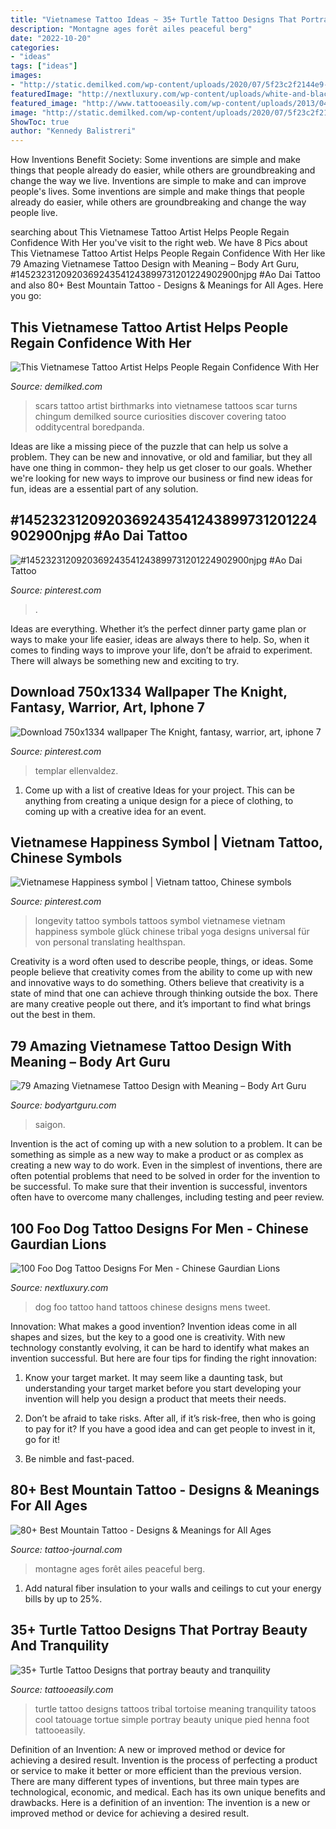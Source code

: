 ```yaml
---
title: "Vietnamese Tattoo Ideas ~ 35+ Turtle Tattoo Designs That Portray Beauty And Tranquility"
description: "Montagne ages forêt ailes peaceful berg"
date: "2022-10-20"
categories:
- "ideas"
tags: ["ideas"]
images:
- "http://static.demilked.com/wp-content/uploads/2020/07/5f23c2f2144e9-Tattoo-artist-makes-real-works-of-art-covering-sad-scars-5f227ebe598e1__700.jpg"
featuredImage: "http://nextluxury.com/wp-content/uploads/white-and-black-ink-mens-foo-dog-hand-tattoos.jpg"
featured_image: "http://www.tattooeasily.com/wp-content/uploads/2013/04/turtle-tattoo-designs-20.jpg"
image: "http://static.demilked.com/wp-content/uploads/2020/07/5f23c2f2144e9-Tattoo-artist-makes-real-works-of-art-covering-sad-scars-5f227ebe598e1__700.jpg"
ShowToc: true
author: "Kennedy Balistreri"
---
```



How Inventions Benefit Society: Some inventions are simple and make things that people already do easier, while others are groundbreaking and change the way we live.
Inventions are simple to make and can improve people's lives. Some inventions are simple and make things that people already do easier, while others are groundbreaking and change the way people live.

	

		
searching about This Vietnamese Tattoo Artist Helps People Regain Confidence With Her you've visit to the right web. We have 8 Pics about This Vietnamese Tattoo Artist Helps People Regain Confidence With Her like 79 Amazing Vietnamese Tattoo Design with Meaning – Body Art Guru, #1452323120920369243541243899731201224902900njpg #Ao Dai Tattoo and also 80+ Best Mountain Tattoo - Designs &amp; Meanings for All Ages. Here you go:
		
    
## This Vietnamese Tattoo Artist Helps People Regain Confidence With Her

<img loading=lazy src="http://static.demilked.com/wp-content/uploads/2020/07/5f23c2f2144e9-Tattoo-artist-makes-real-works-of-art-covering-sad-scars-5f227ebe598e1__700.jpg" onerror="this.onerror=null;this.src='https://tse2.mm.bing.net/th?id=OIP.AeJVxqTXEHNsYtbpfrrnlQHaGP&amp;pid=15.1';" alt="This Vietnamese Tattoo Artist Helps People Regain Confidence With Her">

_Source: demilked.com_

>scars tattoo artist birthmarks into vietnamese tattoos scar turns chingum demilked source curiosities discover covering tatoo odditycentral boredpanda. 

	

Ideas are like a missing piece of the puzzle that can help us solve a problem. They can be new and innovative, or old and familiar, but they all have one thing in common- they help us get closer to our goals. Whether we're looking for new ways to improve our business or find new ideas for fun, ideas are a essential part of any solution.

    
## #1452323120920369243541243899731201224902900njpg #Ao Dai Tattoo

<img loading=lazy src="https://i.pinimg.com/736x/b5/b1/2b/b5b12bb6f857884fe36a8677f3998592.jpg" onerror="this.onerror=null;this.src='https://tse2.mm.bing.net/th?id=OIP.ogVTWEyDszxe4iVf6XVpIwHaLH&amp;pid=15.1';" alt="#1452323120920369243541243899731201224902900njpg #Ao Dai Tattoo">

_Source: pinterest.com_

>. 

	

Ideas are everything. Whether it’s the perfect dinner party game plan or ways to make your life easier, ideas are always there to help. So, when it comes to finding ways to improve your life, don’t be afraid to experiment. There will always be something new and exciting to try.

    
## Download 750x1334 Wallpaper The Knight, Fantasy, Warrior, Art, Iphone 7

<img loading=lazy src="https://i.pinimg.com/originals/f9/d6/42/f9d642ee890baf2d3dbe20fd3204b893.jpg" onerror="this.onerror=null;this.src='https://tse2.mm.bing.net/th?id=OIP.QKAd0EGLJSPRN_J4mnlWbwHaNL&amp;pid=15.1';" alt="Download 750x1334 wallpaper The Knight, fantasy, warrior, art, iphone 7">

_Source: pinterest.com_

>templar ellenvaldez. 

	

1. Come up with a list of creative Ideas for your project. This can be anything from creating a unique design for a piece of clothing, to coming up with a creative idea for an event.

    
## Vietnamese Happiness Symbol | Vietnam Tattoo, Chinese Symbols

<img loading=lazy src="https://i.pinimg.com/originals/aa/d3/5a/aad35a358885d142e093c9b0ad23b5fe.jpg" onerror="this.onerror=null;this.src='https://tse3.mm.bing.net/th?id=OIP.q03_IaL3aAaE_FFdjHwu9wHaID&amp;pid=15.1';" alt="Vietnamese Happiness symbol | Vietnam tattoo, Chinese symbols">

_Source: pinterest.com_

>longevity tattoo symbols tattoos symbol vietnamese vietnam happiness symbole glück chinese tribal yoga designs universal für von personal translating healthspan. 

	

Creativity is a word often used to describe people, things, or ideas. Some people believe that creativity comes from the ability to come up with new and innovative ways to do something. Others believe that creativity is a state of mind that one can achieve through thinking outside the box. There are many creative people out there, and it’s important to find what brings out the best in them.

    
## 79 Amazing Vietnamese Tattoo Design With Meaning – Body Art Guru

<img loading=lazy src="https://bodyartguru.com/wp-content/uploads/2020/10/Vietnamese-Tattoo-19.jpg" onerror="this.onerror=null;this.src='https://tse4.mm.bing.net/th?id=OIP.bNY_qV47i91iRtqTlgITDAHaIR&amp;pid=15.1';" alt="79 Amazing Vietnamese Tattoo Design with Meaning – Body Art Guru">

_Source: bodyartguru.com_

>saigon. 

	

Invention is the act of coming up with a new solution to a problem. It can be something as simple as a new way to make a product or as complex as creating a new way to do work. Even in the simplest of inventions, there are often potential problems that need to be solved in order for the invention to be successful. To make sure that their invention is successful, inventors often have to overcome many challenges, including testing and peer review.

    
## 100 Foo Dog Tattoo Designs For Men - Chinese Gaurdian Lions

<img loading=lazy src="http://nextluxury.com/wp-content/uploads/white-and-black-ink-mens-foo-dog-hand-tattoos.jpg" onerror="this.onerror=null;this.src='https://tse3.mm.bing.net/th?id=OIP.JLejjYbmA0YGU7cYumNttQHaHa&amp;pid=15.1';" alt="100 Foo Dog Tattoo Designs For Men - Chinese Gaurdian Lions">

_Source: nextluxury.com_

>dog foo tattoo hand tattoos chinese designs mens tweet. 

	

Innovation: What makes a good invention?
Invention ideas come in all shapes and sizes, but the key to a good one is creativity. With new technology constantly evolving, it can be hard to identify what makes an invention successful. But here are four tips for finding the right innovation:
1. Know your target market. It may seem like a daunting task, but understanding your target market before you start developing your invention will help you design a product that meets their needs.

2. Don’t be afraid to take risks. After all, if it’s risk-free, then who is going to pay for it? If you have a good idea and can get people to invest in it, go for it!
3. Be nimble and fast-paced.

    
## 80+ Best Mountain Tattoo - Designs &amp; Meanings For All Ages

<img loading=lazy src="https://tattoo-journal.com/wp-content/uploads/2015/09/mountain-tattoo-55.jpg" onerror="this.onerror=null;this.src='https://tse2.mm.bing.net/th?id=OIP.kP0EPcBOnr-MyUjgY1QhPAHaHa&amp;pid=15.1';" alt="80+ Best Mountain Tattoo - Designs &amp; Meanings for All Ages">

_Source: tattoo-journal.com_

>montagne ages forêt ailes peaceful berg. 

	

1. Add natural fiber insulation to your walls and ceilings to cut your energy bills by up to 25%.

    
## 35+ Turtle Tattoo Designs That Portray Beauty And Tranquility

<img loading=lazy src="http://www.tattooeasily.com/wp-content/uploads/2013/04/turtle-tattoo-designs-20.jpg" onerror="this.onerror=null;this.src='https://tse1.mm.bing.net/th?id=OIP.K5s9e1-UYnWRoUSWxxXBugHaHe&amp;pid=15.1';" alt="35+ Turtle Tattoo Designs that portray beauty and tranquility">

_Source: tattooeasily.com_

>turtle tattoo designs tattoos tribal tortoise meaning tranquility tatoos cool tatouage tortue simple portray beauty unique pied henna foot tattooeasily. 

	

Definition of an Invention: A new or improved method or device for achieving a desired result.
Invention is the process of perfecting a product or service to make it better or more efficient than the previous version. There are many different types of inventions, but three main types are technological, economic, and medical. Each has its own unique benefits and drawbacks. Here is a definition of an invention: 
The invention is a new or improved method or device for achieving a desired result.

